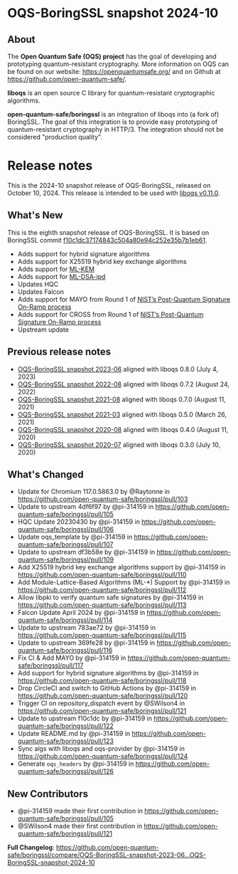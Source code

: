 OQS-BoringSSL snapshot 2024-10
==============================

About
-----

The **Open Quantum Safe (OQS) project** has the goal of developing and prototyping quantum-resistant cryptography.  More information on OQS can be found on our website: https://openquantumsafe.org/ and on Github at https://github.com/open-quantum-safe/.

**liboqs** is an open source C library for quantum-resistant cryptographic algorithms.

**open-quantum-safe/boringssl** is an integration of liboqs into (a fork of) BoringSSL.  The goal of this integration is to provide easy prototyping of quantum-resistant cryptography in HTTP/3.  The integration should not be considered "production quality".

Release notes
=============

This is the 2024-10 snapshot release of OQS-BoringSSL, released on October 10, 2024. This release is intended to be used with [liboqs v0.11.0](https://github.com/open-quantum-safe/liboqs/releases/tag/0.11.0).

What's New
----------

This is the eighth snapshot release of OQS-BoringSSL.  It is based on BoringSSL commit [f10c1dc37174843c504a80e94c252e35b7b1eb61](https://github.com/google/boringssl/commit/f10c1dc37174843c504a80e94c252e35b7b1eb61).

- Adds support for hybrid signature algorithms
- Adds support for X25519 hybrid key exchange algorithms
- Adds support for [ML-KEM](https://nvlpubs.nist.gov/nistpubs/FIPS/NIST.FIPS.203.pdf)
- Adds support for [ML-DSA-ipd](https://nvlpubs.nist.gov/nistpubs/FIPS/NIST.FIPS.204.ipd.pdf)
- Updates HQC
- Updates Falcon
- Adds support for MAYO from Round 1 of [NIST’s Post-Quantum Signature On-Ramp process](https://csrc.nist.gov/projects/pqc-dig-sig/round-1-additional-signatures)
- Adds support for CROSS from Round 1 of [NIST’s Post-Quantum Signature On-Ramp process](https://csrc.nist.gov/projects/pqc-dig-sig/round-1-additional-signatures)
- Upstream update

Previous release notes
----------------------

- [OQS-BoringSSL snapshot 2023-06](https://github.com/open-quantum-safe/boringssl/releases/tag/OQS-BoringSSL-snapshot-2023-06) aligned with liboqs 0.8.0 (July 4, 2023)
- [OQS-BoringSSL snapshot 2022-08](https://github.com/open-quantum-safe/boringssl/releases/tag/OQS-BoringSSL-snapshot-2022-08) aligned with liboqs 0.7.2 (August 24, 2022)
- [OQS-BoringSSL snapshot 2021-08](https://github.com/open-quantum-safe/boringssl/releases/tag/OQS-BoringSSL-snapshot-2021-08) aligned with liboqs 0.7.0 (August 11, 2021)
- [OQS-BoringSSL snapshot 2021-03](https://github.com/open-quantum-safe/boringssl/releases/tag/OQS-BoringSSL-snapshot-2021-03) aligned with liboqs 0.5.0 (March 26, 2021)
- [OQS-BoringSSL snapshot 2020-08](https://github.com/open-quantum-safe/boringssl/releases/tag/OQS-BoringSSL-snapshot-2020-08) aligned with liboqs 0.4.0 (August 11, 2020)
- [OQS-BoringSSL snapshot 2020-07](https://github.com/open-quantum-safe/boringssl/releases/tag/OQS-BoringSSL-snapshot-2020-07) aligned with liboqs 0.3.0 (July 10, 2020)

## What's Changed
* Update for Chromium 117.0.5863.0 by @Raytonne in https://github.com/open-quantum-safe/boringssl/pull/103
* Update to upstream 4df6f97 by @pi-314159 in https://github.com/open-quantum-safe/boringssl/pull/105
* HQC Update 20230430 by @pi-314159 in https://github.com/open-quantum-safe/boringssl/pull/106
* Update oqs_template by @pi-314159 in https://github.com/open-quantum-safe/boringssl/pull/107
* Update to upstream df3b58e by @pi-314159 in https://github.com/open-quantum-safe/boringssl/pull/109
* Add X25519 hybrid key exchange algorithms support by @pi-314159 in https://github.com/open-quantum-safe/boringssl/pull/110
* Add Module-Lattice-Based Algorithms (ML-*) Support by @pi-314159 in https://github.com/open-quantum-safe/boringssl/pull/112
* Allow libpki to verify quantum safe signatures by @pi-314159 in https://github.com/open-quantum-safe/boringssl/pull/113
* Falcon Update April 2024 by @pi-314159 in https://github.com/open-quantum-safe/boringssl/pull/114
* Update to upstream 783ae72 by @pi-314159 in https://github.com/open-quantum-safe/boringssl/pull/115
* Update to upstream 369fe28 by @pi-314159 in https://github.com/open-quantum-safe/boringssl/pull/116
* Fix CI & Add MAYO by @pi-314159 in https://github.com/open-quantum-safe/boringssl/pull/117
* Add support for hybrid signature algorithms by @pi-314159 in https://github.com/open-quantum-safe/boringssl/pull/118
* Drop CircleCI and switch to GitHub Actions by @pi-314159 in https://github.com/open-quantum-safe/boringssl/pull/120
* Trigger CI on repository_dispatch event by @SWilson4 in https://github.com/open-quantum-safe/boringssl/pull/121
* Update to upstream f10c1dc by @pi-314159 in https://github.com/open-quantum-safe/boringssl/pull/122
* Update README.md by @pi-314159 in https://github.com/open-quantum-safe/boringssl/pull/123
* Sync algs with liboqs and oqs-provider by @pi-314159 in https://github.com/open-quantum-safe/boringssl/pull/124
* Generate `oqs_headers` by @pi-314159 in https://github.com/open-quantum-safe/boringssl/pull/126

## New Contributors
* @pi-314159 made their first contribution in https://github.com/open-quantum-safe/boringssl/pull/105
* @SWilson4 made their first contribution in https://github.com/open-quantum-safe/boringssl/pull/121

**Full Changelog**: https://github.com/open-quantum-safe/boringssl/compare/OQS-BoringSSL-snapshot-2023-06...OQS-BoringSSL-snapshot-2024-10

